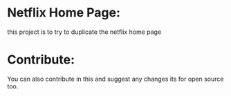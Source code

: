 # Netflix Home Page:

<p>this project is to try to duplicate the netflix home page</p>


# Contribute:
<p>You can also contribute in this and suggest any changes its for open source too.</p>